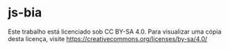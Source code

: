 # js-bia

Este trabalho está licenciado sob CC BY-SA 4.0. Para visualizar uma cópia desta licença, visite https://creativecommons.org/licenses/by-sa/4.0/
